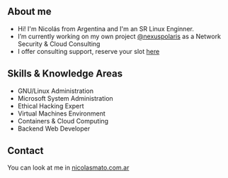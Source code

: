 ## About me

* Hi! I'm Nicolás from Argentina and I'm an SR Linux Enginner.
* I’m currently working on my own project [@nexuspolaris](https://www.nexuspolaris.com.ar) as a Network Security & Cloud Consulting
* I offer consulting support, reserve your slot [here](https://www.nicolasmato.com.ar/consult.html)

## Skills & Knowledge Areas

* GNU/Linux Administration
* Microsoft System Administration
* Ethical Hacking Expert
* Virtual Machines Environment
* Containers & Cloud Computing
* Backend Web Developer

## Contact

You can look at me in [nicolasmato.com.ar](https://www.nicolasmato.com.ar)
